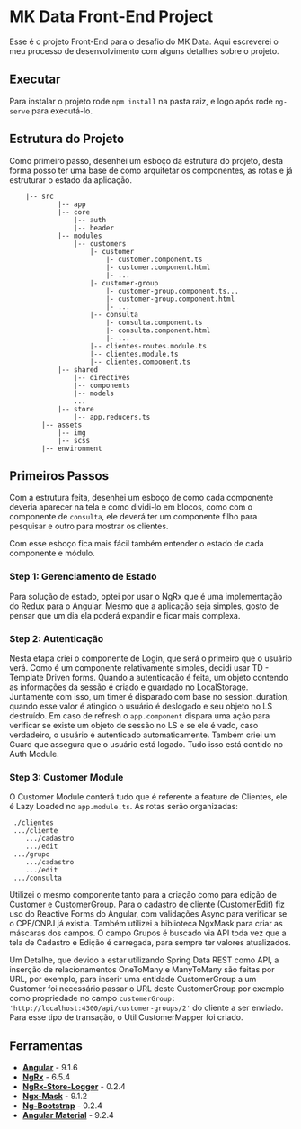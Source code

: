 # MK Data Front-End Project

Esse é o projeto Front-End para o desafio do MK Data. Aqui escreverei o meu processo de desenvolvimento
com alguns detalhes sobre o projeto.

## Executar

Para instalar o projeto rode `npm install` na pasta raiz, e logo após rode `ng-serve` para executá-lo.

## Estrutura do Projeto

Como primeiro passo, desenhei um esboço da estrutura do projeto, desta forma posso ter uma base de
como arquitetar os componentes, as rotas e já estruturar o estado da aplicação.

```
    |-- src
            |-- app
            |-- core
                |-- auth
                |-- header
            |-- modules
                |-- customers
                    |- customer
                        |- customer.component.ts
                        |- customer.component.html
                        |- ...
                    |- customer-group
                        |- customer-group.component.ts...
                        |- customer-group.component.html
                        |- ...
                    |-- consulta
                        |- consulta.component.ts
                        |- consulta.component.html
                        |- ...
                    |-- clientes-routes.module.ts
                    |-- clientes.module.ts
                    |-- clientes.component.ts
            |-- shared
                |-- directives
                |-- components
                |-- models
                ...
            |-- store
                |-- app.reducers.ts
        |-- assets
            |-- img
            |-- scss
        |-- environment
```

## Primeiros Passos

Com a estrutura feita, desenhei um esboço de como cada componente deveria aparecer na tela e como
dividi-lo em blocos, como com o componente de `consulta`, ele deverá ter um componente filho para pesquisar e
outro para mostrar os clientes.

Com esse esboço fica mais fácil também entender o estado de cada componente e módulo.

### Step 1: Gerenciamento de Estado

Para solução de estado, optei por usar o NgRx que é uma implementação do Redux para o Angular. Mesmo que
a aplicação seja simples, gosto de pensar que um dia ela poderá expandir e ficar mais complexa.

### Step 2: Autenticação

Nesta etapa criei o componente de Login, que será o primeiro que o usuário verá. Como é um componente
relativamente simples, decidi usar TD - Template Driven forms. Quando a autenticação é feita, um objeto contendo
as informações da sessão é criado e guardado no LocalStorage. Juntamente com isso, um timer é disparado com base no
session_duration, quando esse valor é atingido o usuário é deslogado e seu objeto no LS destruído. Em caso de refresh
o `app.component` dispara uma ação para verificar se existe um objeto de sessão no LS e se ele é vado, caso verdadeiro,
o usuário é autenticado automaticamente. Também criei um Guard que assegura que o usuário está logado. Tudo isso 
está contido no Auth Module.

### Step 3: Customer Module

O Customer Module conterá tudo que é referente a feature de Clientes, ele é Lazy Loaded no `app.module.ts`.
As rotas serão organizadas: 
```
 ./clientes
 .../cliente
    .../cadastro
    .../edit
 .../grupo
    .../cadastro
    .../edit
 .../consulta
```

Utilizei o mesmo componente tanto para a criação como para edição de Customer e CustomerGroup. 
Para o cadastro de cliente (CustomerEdit) fiz uso do Reactive Forms do Angular, com validações Async para
verificar se o CPF/CNPJ já existia. Também utilizei a biblioteca NgxMask para criar as máscaras dos campos.
O campo Grupos é buscado via API toda vez que a tela de Cadastro e Edição é carregada, para sempre ter valores atualizados.

Um Detalhe, que devido a estar utilizando Spring Data REST como API, a inserção de relacionamentos OneToMany e ManyToMany são feitas
por URL, por exemplo, para inserir uma entidade CustomerGroup a um Customer foi necessário passar o URL deste CustomerGroup
por exemplo como propriedade no campo `customerGroup: 'http://localhost:4300/api/customer-groups/2'` do cliente a ser enviado. Para
esse tipo de transação, o Util CustomerMapper foi criado.

## Ferramentas

* **[Angular](https://angular.io/)** - 9.1.6
* **[NgRx](https://ngrx.io/)** - 6.5.4
* **[NgRx-Store-Logger](https://www.npmjs.com/package/ngrx-store-logger)** - 0.2.4
* **[Ngx-Mask](https://github.com/JsDaddy/ngx-mask)** - 9.1.2
* **[Ng-Bootstrap](https://ng-bootstrap.github.io/)** - 0.2.4
* **[Angular Material](https://material.angular.io/)** - 9.2.4
